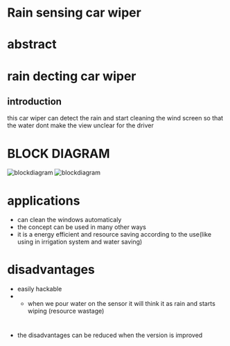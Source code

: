 # Rain sensing car wiper
# abstract
# rain decting car wiper
## introduction
this car wiper can detect the rain and start cleaning the wind screen so that the water dont make the view unclear for the driver

# BLOCK DIAGRAM

![blockdiagram](https://github.com/chittiravi10/M2_EMBSYS/issues/1#issue-1146769089)
![blockdiagram]()

# applications
- can clean the windows automaticaly
- the concept can be used in many other ways 
- it is a energy efficient and resource saving according to the use(like using in irrigation system and water saving)

# disadvantages 
- easily hackable
- - when we pour water on the sensor it will think it as rain and starts wiping (resource wastage)


#
- the disadvantages can be reduced when the version is improved
